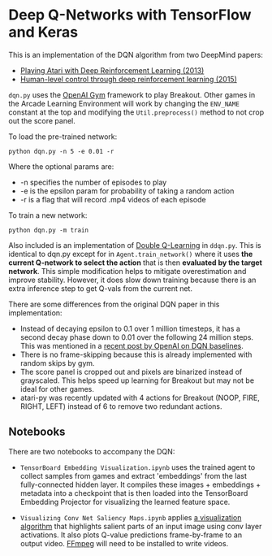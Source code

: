 # Deep Q-Networks with TensorFlow and Keras

This is an implementation of the DQN algorithm from two DeepMind papers:

* [Playing Atari with Deep Reinforcement Learning (2013)](https://www.cs.toronto.edu/~vmnih/docs/dqn.pdf)
* [Human-level control through deep reinforcement
learning (2015)](http://files.davidqiu.com/research/nature14236.pdf)

`dqn.py` uses the [OpenAI Gym](https://gym.openai.com/docs) framework to play Breakout. Other games in the Arcade Learning Environment will work by changing the `ENV_NAME` constant at the top and modifying the `Util.preprocess()` method to not crop out the score panel.

To load the pre-trained network:

`python dqn.py -n 5 -e 0.01 -r`

Where the optional params are:

* -n specifies the number of episodes to play
* -e is the epsilon param for probability of taking a random action
* -r is a flag that will record .mp4 videos of each episode

To train a new network:

`python dqn.py -m train`

Also included is an implementation of [Double Q-Learning](https://arxiv.org/pdf/1509.06461.pdf) in `ddqn.py`. This is identical to dqn.py except for in `Agent.train_network()` where it uses **the current Q-network to select the action** that is then **evaluated by the target network**. This simple modification helps to mitigate overestimation and improve stability. However, it does slow down training because there is an extra inference step to get Q-vals from the current net.

There are some differences from the original DQN paper in this implementation:

* Instead of decaying epsilon to 0.1 over 1 million timesteps, it has a second decay phase down to 0.01 over the following 24 million steps. This was mentioned in a [recent post by OpenAI on DQN baselines](https://blog.openai.com/openai-baselines-dqn/).
* There is no frame-skipping because this is already implemented with random skips by gym.
* The score panel is cropped out and pixels are binarized instead of grayscaled. This helps speed up learning for Breakout but may not be ideal for other games.
* atari-py was recently updated with 4 actions for Breakout (NOOP, FIRE, RIGHT, LEFT) instead of 6 to remove two redundant actions.

## Notebooks

There are two notebooks to accompany the DQN:

* `TensorBoard Embedding Visualization.ipynb` uses the trained agent to collect samples from games and extract 'embeddings' from the last fully-connected hidden layer. It compiles these images + embeddings + metadata into a checkpoint that is then loaded into the TensorBoard Embedding Projector for visualizing the learned feature space.

* `Visualizing Conv Net Saliency Maps.ipynb` applies [a visualization algorithm](https://arxiv.org/pdf/1611.05418.pdf) that highlights salient parts of an input image using conv layer activations. It also plots Q-value predictions frame-by-frame to an output video. [FFmpeg](https://ffmpeg.org/) will need to be installed to write videos.
